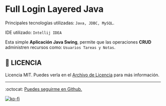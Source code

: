 # Full Login Layered Java

Principales tecnologías utilizadas: `Java, JDBC, MySQL`.

IDE utilizado: `Intellij IDEA`

Esta simple **Aplicación Java Swing**, permite que las operaciones **CRUD** administren recursos como: `Usuarios Tareas y Notas`.

## :page_facing_up: LICENCIA

Licencia MIT. Puedes verla en el [Archivo de Licencia](https://github.com/FernandoCalmet/FullLoginLayered-Java/blob/master/LICENSE) para más información.

---

:octocat: [Puedes seguirme en Github.](https://github.com/FernandoCalmet)

[![ko-fi](https://www.ko-fi.com/img/githubbutton_sm.svg)](https://ko-fi.com/T6T41JKMI)
